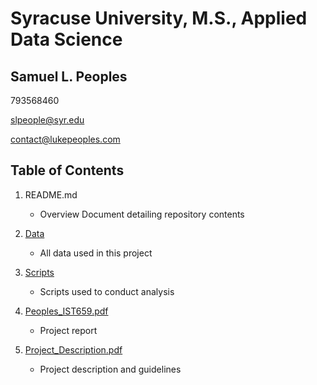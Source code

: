 # Syracuse University, M.S., Applied Data Science
## Samuel L. Peoples

793568460

slpeople@syr.edu

contact@lukepeoples.com

## Table of Contents

1. README.md 
    - Overview Document detailing repository contents

2. [Data](https://github.com/SLPeoples/MSADS_Portfolio/tree/master/IST659_DatabaseAdministration/data)
    - All data used in this project

3. [Scripts](https://github.com/SLPeoples/MSADS_Portfolio/tree/master/IST659_DatabaseAdministration/scripts)
    - Scripts used to conduct analysis

4. [Peoples_IST659.pdf](https://github.com/SLPeoples/MSADS_Portfolio/blob/master/IST659_DatabaseAdministration/Peoples_IST659.pdf)
    - Project report
  
5. [Project_Description.pdf](https://github.com/SLPeoples/MSADS_Portfolio/blob/master/IST659_DatabaseAdministration/Project_Description.pdf)
    - Project description and guidelines

